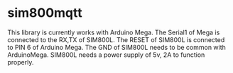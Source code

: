 # sim800mqtt

This library is currently works with Arduino Mega.
The Serial1 of Mega is connected to the RX,TX of SIM800L.
The RESET of SIM800L is connected to PIN 6 of Arduino Mega.
The GND of SIM800L needs to be common with ArduinoMega.
SIM800L needs a power supply of 5v, 2A to function properly.
